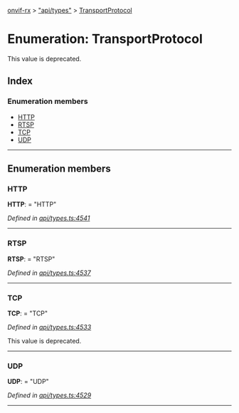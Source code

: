 [onvif-rx](../README.md) > ["api/types"](../modules/_api_types_.md) > [TransportProtocol](../enums/_api_types_.transportprotocol.md)

# Enumeration: TransportProtocol

This value is deprecated.

## Index

### Enumeration members

* [HTTP](_api_types_.transportprotocol.md#http)
* [RTSP](_api_types_.transportprotocol.md#rtsp)
* [TCP](_api_types_.transportprotocol.md#tcp)
* [UDP](_api_types_.transportprotocol.md#udp)

---

## Enumeration members

<a id="http"></a>

###  HTTP

**HTTP**:  = "HTTP"

*Defined in [api/types.ts:4541](https://github.com/patrickmichalina/onvif-rx/blob/034e4d6/src/api/types.ts#L4541)*

___
<a id="rtsp"></a>

###  RTSP

**RTSP**:  = "RTSP"

*Defined in [api/types.ts:4537](https://github.com/patrickmichalina/onvif-rx/blob/034e4d6/src/api/types.ts#L4537)*

___
<a id="tcp"></a>

###  TCP

**TCP**:  = "TCP"

*Defined in [api/types.ts:4533](https://github.com/patrickmichalina/onvif-rx/blob/034e4d6/src/api/types.ts#L4533)*

This value is deprecated.

___
<a id="udp"></a>

###  UDP

**UDP**:  = "UDP"

*Defined in [api/types.ts:4529](https://github.com/patrickmichalina/onvif-rx/blob/034e4d6/src/api/types.ts#L4529)*

___

